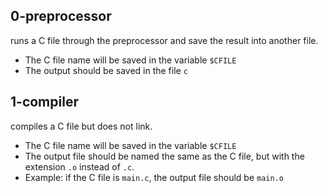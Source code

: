 ## 0-preprocessor
 runs a C file through the preprocessor and save the result into another file.

- The C file name will be saved in the variable `$CFILE`
- The output should be saved in the file `c`
## 1-compiler
compiles a C file but does not link.

- The C file name will be saved in the variable `$CFILE`
- The output file should be named the same as the C file, but with the extension `.o` instead of `.c`.
 - Example: if the C file is `main.c`, the output file should be `main.o`
